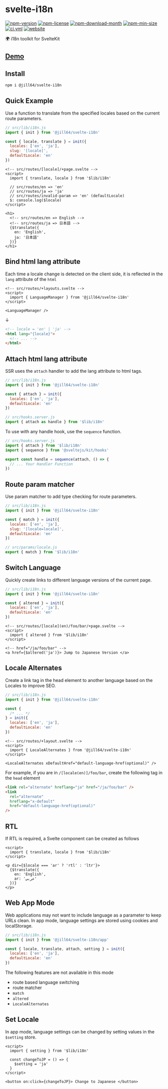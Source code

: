<!----- BEGIN GHOST DOCS HEADER ----->

# svelte-i18n

<!----- BEGIN GHOST DOCS BADGES -----><a href="https://npmjs.com/package/@jill64/svelte-i18n"><img src="https://img.shields.io/npm/v/@jill64/svelte-i18n" alt="npm-version" /></a> <a href="https://npmjs.com/package/@jill64/svelte-i18n"><img src="https://img.shields.io/npm/l/@jill64/svelte-i18n" alt="npm-license" /></a> <a href="https://npmjs.com/package/@jill64/svelte-i18n"><img src="https://img.shields.io/npm/dm/@jill64/svelte-i18n" alt="npm-download-month" /></a> <a href="https://npmjs.com/package/@jill64/svelte-i18n"><img src="https://img.shields.io/bundlephobia/min/@jill64/svelte-i18n" alt="npm-min-size" /></a> <a href="https://github.com/jill64/svelte-i18n/actions/workflows/ci.yml"><img src="https://github.com/jill64/svelte-i18n/actions/workflows/ci.yml/badge.svg" alt="ci.yml" /></a> <a href="https://svelte-i18n.jill64.dev"><img src="https://img.shields.io/website?up_message=working&down_message=down&url=https%3A%2F%2Fsvelte-i18n.jill64.dev" alt="website" /></a><!----- END GHOST DOCS BADGES ----->

🌍 i18n toolkit for SvelteKit

## [Demo](https://svelte-i18n.jill64.dev)

<!----- END GHOST DOCS HEADER ----->

## Install

```sh
npm i @jill64/svelte-i18n
```

## Quick Example

Use a function to translate from the specified locales based on the current route parameters.

```js:src/lib/i18n.js
// src/lib/i18n.js
import { init } from '@jill64/svelte-i18n'

const { locale, translate } = init({
  locales: ['en', 'ja'],
  slug: '[locale]',
  defaultLocale: 'en'
})
```

```svelte
<!-- src/routes/[locale]/+page.svelte -->
<script>
  import { translate, locale } from '$lib/i18n'

  // src/routes/en => 'en'
  // src/routes/ja => 'ja'
  // src/routes/invalid-param => 'en' (defaultLocale)
  $: console.log($locale)
</script>

<h1>
  <!-- src/routes/en => English -->
  <!-- src/routes/ja => 日本語 -->
  {$translate({
    en: 'English',
    ja: '日本語'
  })}
</h1>
```

## Bind html lang attribute

Each time a locale change is detected on the client side, it is reflected in the `lang` attribute of the `html`

```svelte
<!-- src/routes/+layouts.svelte -->
<script>
  import { LanguageManager } from '@jill64/svelte-i18n'
</script>

<LanguageManager />
```

↓

```html
<!-- locale = 'en' | 'ja' -->
<html lang="{locale}">
  <!-- ... -->
</html>
```

## Attach html lang attribute

SSR uses the `attach` handler to add the lang attribute to html tags.

```js:src/lib/i18n.js
// src/lib/i18n.js
import { init } from '@jill64/svelte-i18n'

const { attach } = init({
  locales: ['en', 'ja'],
  defaultLocale: 'en'
})
```

```js:src/hooks.server.js
// src/hooks.server.js
import { attach as handle } from '$lib/i18n'
```

To use with any handle hook, use the `sequence` function.

```js:src/hooks.server.js
// src/hooks.server.js
import { attach } from '$lib/i18n'
import { sequence } from '@sveltejs/kit/hooks'

export const handle = sequence(attach, () => {
  // ... Your Handler Function
})
```

## Route param matcher

Use param matcher to add type checking for route parameters.

```js:src/lib/i18n.js
// src/lib/i18n.js
import { init } from '@jill64/svelte-i18n'

const { match } = init({
  locales: ['en', 'ja'],
  slug: '[locale=locale]',
  defaultLocale: 'en'
})
```

```js:src/params/locale.js
// src/params/locale.js
export { match } from '$lib/i18n'
```

## Switch Language

Quickly create links to different language versions of the current page.

```js:src/lib/i18n.js
// src/lib/i18n.js
import { init } from '@jill64/svelte-i18n'

const { altered } = init({
  locales: ['en', 'ja'],
  defaultLocale: 'en'
})
```

```svelte
<!-- src/routes/[locale](en)/foo/bar/+page.svelte -->
<script>
  import { altered } from '$lib/i18n'
</script>

<!-- href="/ja/foo/bar" -->
<a href={$altered('ja')}> Jump to Japanese Version </a>
```

## Locale Alternates

Create a link tag in the head element to another language based on the Locales to improve SEO.

```js:src/lib/i18n.js
// src/lib/i18n.js
import { init } from '@jill64/svelte-i18n'

const {
  /* ... */
} = init({
  locales: ['en', 'ja'],
  defaultLocale: 'en'
})
```

```svelte
<!-- src/routes/+layout.svelte -->
<script>
  import { LocaleAlternates } from '@jill64/svelte-i18n'
</script>

<LocaleAlternates xDefaultHref="default-language-href(optional)" />
```

For example, if you are in `/[locale(en)]/foo/bar`, create the following tag in the `head` element

```html
<link rel="alternate" hreflang="ja" href="/ja/foo/bar" />
<link
  rel="alternate"
  hreflang="x-default"
  href="default-language-href(optional)"
/>
```

## RTL

If RTL is required, a Svelte component can be created as follows

```svelte
<script>
  import { translate, locale } from '$lib/i18n'
</script>

<p dir={$locale === 'ar' ? 'rtl' : 'ltr'}>
  {$translate({
    en: 'English',
    ar: 'عربي'
  })}
</p>
```

## Web App Mode

Web applications may not want to include language as a parameter to keep URLs clean.
In app mode, language settings are stored using cookies and localStorage.

```js:src/lib/i18n.js
// src/lib/i18n.js
import { init } from '@jill64/svelte-i18n/app'

const { locale, translate, attach, setting } = init({
  locales: ['en', 'ja'],
  defaultLocale: 'en'
})
```

The following features are not available in this mode

- route based language switching
- route matcher
- `match`
- `altered`
- `LocaleAlternates`

## Set Locale

In app mode, language settings can be changed by setting values in the `$setting` store.

```svelte
<script>
  import { setting } from '$lib/i18n'

  const changeToJP = () => {
    $setting = 'ja'
  }
</script>

<button on:click={changeToJP}> Change to Japanese </button>
```
